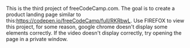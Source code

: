 This is the third project of freeCodeCamp.com. 
The goal is to create a product landing page similar to this:https://codepen.io/freeCodeCamp/full/RKRbwL.
Use FIREFOX to view this project, for some reason, google chrome doesn't display some elements correctly.
If the video doesn't display correctly, try opening the page in a private window.
